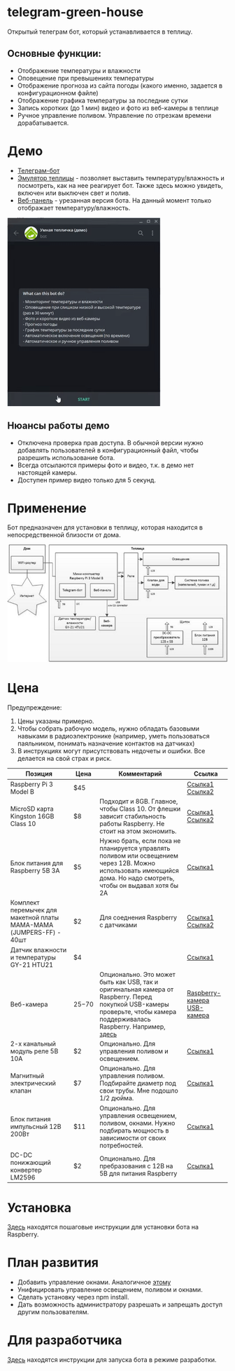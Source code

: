 # telegram-green-house

Открытый телеграм бот, который устанавливается в теплицу. 

## Основные функции:

* Отображение температуры и влажности
* Оповещение при превышениях температуры
* Отображение прогноза из сайта погоды (какого именно, задается в конфигурационном файле)
* Отображение графика температуры за последние сутки
* Запись коротких (до 1 мин) видео и фото из веб-камеры в теплице
* Ручное управление поливом. Управление по отрезкам времени дорабатывается.

# Демо

* [Телеграм-бот](https://t.me/demo_green_house_bot)
* [Эмулятор теплицы](http://demo.green.octopan.net:8081/) - позволяет выставить температуру/влажность и посмотреть, как на нее реагирует бот. Также здесь можно увидеть, включен или выключен свет и полив.
* [Веб-панель](http://demo.green.octopan.net:8080/) - урезанная версия бота. На данный момент только отображает температуру/влажность.

![Демо анимация](Docs/images/demo-start.gif)

## Нюансы работы демо

* Отключена проверка прав доступа. В обычной версии нужно добавлять пользователей в конфигурационный файл, чтобы разрешить использование бота.
* Всегда отсылаются примеры фото и видео, т.к. в демо нет настоящей камеры.
* Доступен пример видео только для 5 секунд.

# Применение

Бот предназначен для установки в теплицу, которая находится в непосредственной близости от дома.

![Типичная схема использования](Docs/images/architecture.jpg "Типичная схема использования")

# Цена

Предупреждение:
1. Цены указаны примерно. 
2. Чтобы собрать рабочую модель, нужно обладать базовыми навыками в радиоэлектронике (например, уметь пользоваться паяльником, понимать назначение контактов на датчиках)
3. В инструкциях могут присутствовать недочеты и ошибки. Все делается на свой страх и риск.

Позиция | Цена | Комментарий | Ссылка
--- | --- | --- | ---
Raspberry Pi 3 Model B | $45 | | [Ссылка1](https://arduino.ua/prod1449-raspberry-pi-3-b) [Ссылка2](https://www.olx.ua/list/q-raspberry-pi-3-model-b/)
MicroSD карта Kingston 16GB Class 10 | $8 | Подходит и 8GB. Главное, чтобы Class 10. От флешки зависит стабильность работы Raspberry. Не стоит на этом экономить. | [Ссылка1](https://arduino.ua/prod869-microsd-karta-silicon-power-16gb-class-10--adapter) [Ссылка2](https://elmir.ua/flash_memory_cards/memory_card_micro_sdhc_16gb_kingston_sdc10g2_16gb.html)
Блок питания для Raspberry 5В 3А | $5 | Нужно брать, если пока не планируется управлять поливом или освещением через 12B. Можно использовать имеющийся дома. Но надо смотреть, чтобы он выдавал хотя бы 2A | [Ссылка1](https://arduino.ua/prod2252-blok-pitaniya-impylsnii-5v-3a-microusb)
Комплект перемычек для макетной платы МАМА-МАМА (JUMPERS-FF) - 40шт | $2 | Для соеднения Raspberry с датчиками | [Ссылка1](http://www.kosmodrom.com.ua/el.php?name=JUMPERS-FF-200MM) [Cсылка2](https://www.banggood.com/40pcs-30cm-Female-to-Female-Color-Breadboard-Cable-Jump-Wire-Jumper-p-992836.html?rmmds=detail-top-buytogether-auto__2&cur_warehouse=CN)
Датчик влажности и температуры GY-21 HTU21 | $4 | | [Ссылка1](https://arduino.ua/prod1222-datchik-vlajnosti-i-temperatyri)
Веб-камера | $25-$70 | Опционально. Это может быть как USB, так и оригинальная камера от Raspberry. Перед покупкой USB-камеры проверьте, чтобы камера поддерживалась Raspberry. Например, [здесь](https://elinux.org/RPi_USB_Webcams) | [Raspberry-камера](https://arduino.ua/prod1386-kamera-f-5mp-s-regyliryemim-fokysom-i-nochnim-videniem) [USB-камера](https://rozetka.com.ua/logitech_webcam_c170/p159479/#tab=all)
2-х канальный модуль реле 5В 10А | $2 | Опционально. Для управления поливом и освещением. | [Ссылка1](https://arduino.ua/prod201-2h_kanalnoe_rele_5V_10A)
Магнитный электрический клапан | $7 | Опционально. Для управления поливом. Подбирайте диаметр под свои трубы. Мне подошло 1/2 дюйма. | [Ссылка1](https://arduino.ua/prod369-magnitnii-elektricheskii-klapan-12-duima-zakritii-ot-elecrow)
Блок питания импульсный 12В 200Вт | $11 | Опционально. Для управления освещением, поливом, окнами. Нужно подбирать мощность в зависимости от своих потребностей. | [Ссылка1](https://arduino.ua/prod2408-blok-pitaniya-12v-200vt-16a)
DC-DC понижающий конвертер LM2596 | $2 | Опционально. Для пребразования с 12В на 5В для питания Raspberry | [Ссылка1](https://arduino.ua/prod650-DC-DC-ponijaushhii-konverter-c-4-5-60V-do-3-35V)

# Установка

[Здесь](README.Installation.md) находятся пошаговые инструкции для установки бота на Raspberry.

# План развития

* Добавить управление окнами. Аналогичное [этому](https://www.youtube.com/watch?v=vCNMl9ZpBRg)
* Унифицировать управление освещением, поливом и окнами.
* Сделать уcтановку через npm install.
* Дать возможность администратору разрешать и запрещать доступ другим пользователям.

# Для разработчика

[Здесь](README.Developer.md) находятся инструкции для запуска бота в режиме разработки.